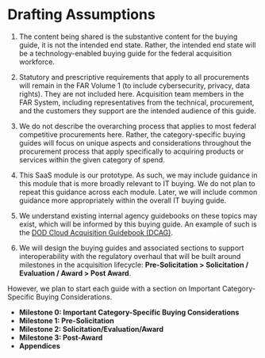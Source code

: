# Drafting Assumptions

1. The content being shared is the substantive content for the buying guide, it is not the intended end state. Rather, the intended end state will be a technology-enabled buying guide for the federal acquisition workforce. 

2. Statutory and prescriptive requirements that apply to all procurements will remain in the FAR Volume 1 (to include cybersecurity, privacy, data rights). They are not included here. Acquisition team members in the FAR System, including representatives from the technical, procurement, and the customers they support are the intended audience of this guide.

3. We do not describe the overarching process that applies to most federal competitive procurements here. Rather, the category-specific buying guides will focus on unique aspects and considerations throughout the procurement process that apply specifically to acquiring products or services within the given category of spend.

4. This SaaS module is our prototype. As such, we may include guidance in this module that is more broadly relevant to IT buying. We do not plan to repeat this guidance across each module. Later, we will include common guidance more appropriately within the overall IT buying guide.

5. We understand existing internal agency guidebooks on these topics may exist, which will be informed by this buying guide. An example of such is the [DOD Cloud Acquisition Guidebook (DCAG)](https://www.dau.edu/tools/dod-cloud-acquisition-guidebook).

6. We will design the buying guides and associated sections to support interoperability with the regulatory overhaul that will be built around milestones in the acquisition lifecycle: **Pre-Solicitation > Solicitation / Evaluation / Award > Post Award**.

However, we plan to start each guide with a section on Important Category-Specific Buying Considerations.

- **Milestone 0: Important Category-Specific Buying Considerations**
- **Milestone 1: Pre-Solicitation**
- **Milestone 2: Solicitation/Evaluation/Award**
- **Milestone 3: Post-Award**
- **Appendices**
